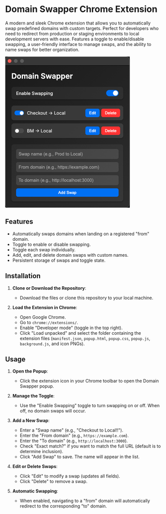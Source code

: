 # Domain Swapper Chrome Extension

A modern and sleek Chrome extension that allows you to automatically swap predefined domains with custom targets. Perfect for developers who need to redirect from production or staging environments to local development servers with ease. Features a toggle to enable/disable swapping, a user-friendly interface to manage swaps, and the ability to name swaps for better organization.

![Domain Swapper Screenshot](./domain-swapper-screenshot.png)

## Features
- Automatically swaps domains when landing on a registered "from" domain.
- Toggle to enable or disable swapping.
- Toggle each swap individually.
- Add, edit, and delete domain swaps with custom names.
- Persistent storage of swaps and toggle state.

## Installation

1. **Clone or Download the Repository**:
   - Download the files or clone this repository to your local machine.

2. **Load the Extension in Chrome**:
   - Open Google Chrome.
   - Go to `chrome://extensions/`.
   - Enable "Developer mode" (toggle in the top right).
   - Click "Load unpacked" and select the folder containing the extension files (`manifest.json`, `popup.html`, `popup.css`, `popup.js`, `background.js`, and icon PNGs).

## Usage

1. **Open the Popup**:
   - Click the extension icon in your Chrome toolbar to open the Domain Swapper popup.

2. **Manage the Toggle**:
   - Use the "Enable Swapping" toggle to turn swapping on or off. When off, no domain swaps will occur.

3. **Add a New Swap**:
   - Enter a "Swap name" (e.g., "Checkout to Local!!").
   - Enter the "From domain" (e.g., `https://example.com`).
   - Enter the "To domain" (e.g., `http://localhost:3000`).
   - Check "Exact match?" if you want to match the full URL (default is to determine inclusion).
   - Click "Add Swap" to save. The name will appear in the list.

4. **Edit or Delete Swaps**:
   - Click "Edit" to modify a swap (updates all fields).
   - Click "Delete" to remove a swap.

5. **Automatic Swapping**:
   - When enabled, navigating to a "from" domain will automatically redirect to the corresponding "to" domain.
